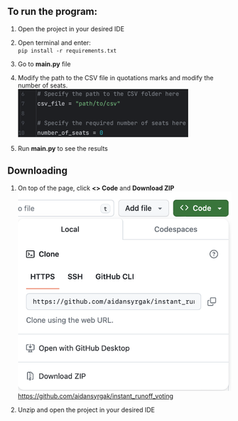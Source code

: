 ## To run the program:

1. Open the project in your desired IDE

2. Open terminal and enter:  
`pip install -r requirements.txt`

3. Go to **main.py** file

4. Modify the path to the CSV file in quotations marks and modify the number of seats.
![img.png](misc/img.png)

5. Run **main.py** to see the results


## Downloading

1. On top of the page, click **<> Code** and **Download ZIP**
![img.png](misc/img1.png)
https://github.com/aidansyrgak/instant_runoff_voting

2. Unzip and open the project in your desired IDE